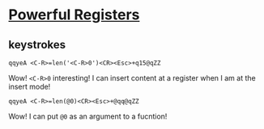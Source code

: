 # [Powerful Registers](https://www.vimgolf.com/challenges/9v0066f4e39400000000040b)

## keystrokes

```
qqyeA <C-R>=len('<C-R>0')<CR><Esc>+q15@qZZ
```

Wow! `<C-R>0` interesting! I can insert content at a register when I am at the insert mode!


```
qqyeA <C-R>=len(@0)<CR><Esc>+@qq@qZZ
```

Wow! I can put `@0` as an argument to a fucntion!
